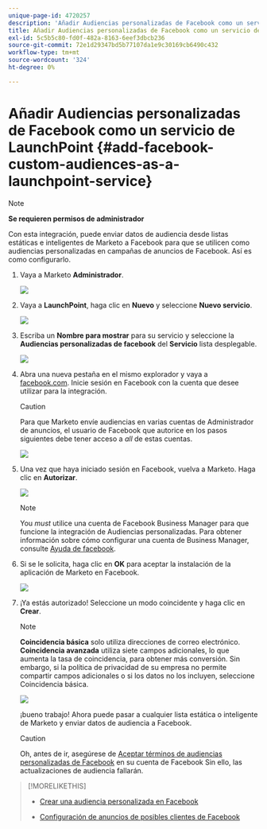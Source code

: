 ```yaml
---
unique-page-id: 4720257
description: 'Añadir Audiencias personalizadas de Facebook como un servicio de LaunchPoint: Documentos de Marketo: Documentación del producto'
title: Añadir Audiencias personalizadas de Facebook como un servicio de LaunchPoint
exl-id: 5c5b5c80-fd0f-482a-8163-6eef3dbcb236
source-git-commit: 72e1d29347bd5b77107da1e9c30169cb6490c432
workflow-type: tm+mt
source-wordcount: '324'
ht-degree: 0%

---
```


# Añadir Audiencias personalizadas de Facebook como un servicio de LaunchPoint {#add-facebook-custom-audiences-as-a-launchpoint-service}

>[!NOTE]
>
>**Se requieren permisos de administrador**

Con esta integración, puede enviar datos de audiencia desde listas estáticas e inteligentes de Marketo a Facebook para que se utilicen como audiencias personalizadas en campañas de anuncios de Facebook. Así es como configurarlo.

1. Vaya a Marketo **Administrador**.

   ![](assets/image2016-11-29-10-3a50-3a29.png)

1. Vaya a **LaunchPoint**, haga clic en **Nuevo** y seleccione **Nuevo servicio**.

   ![](assets/image2016-11-29-10-3a51-3a11.png)

1. Escriba un **Nombre para mostrar** para su servicio y seleccione la **Audiencias personalizadas de facebook** del **Servicio** lista desplegable.

   ![](assets/image2016-11-29-12-3a51-3a8.png)

1. Abra una nueva pestaña en el mismo explorador y vaya a [facebook.com](https://www.facebook.com/). Inicie sesión en Facebook con la cuenta que desee utilizar para la integración.

   >[!CAUTION]
   >
   >Para que Marketo envíe audiencias en varias cuentas de Administrador de anuncios, el usuario de Facebook que autorice en los pasos siguientes debe tener acceso a *all* de estas cuentas.

   ![](assets/image2016-11-29-10-3a52-3a29.png)

1. Una vez que haya iniciado sesión en Facebook, vuelva a Marketo. Haga clic en **Autorizar**.

   ![](assets/fb-custom-authorize-hand.png)

   >[!NOTE]
   >
   >You _must_ utilice una cuenta de Facebook Business Manager para que funcione la integración de Audiencias personalizadas. Para obtener información sobre cómo configurar una cuenta de Business Manager, consulte [Ayuda de facebook](https://www.facebook.com/business/help/1710077379203657).

1. Si se le solicita, haga clic en **OK** para aceptar la instalación de la aplicación de Marketo en Facebook.

   ![](assets/image2016-11-29-10-3a56-3a3.png)

1. ¡Ya estás autorizado! Seleccione un modo coincidente y haga clic en **Crear**.

   >[!NOTE]
   >
   >**Coincidencia básica** solo utiliza direcciones de correo electrónico. **Coincidencia avanzada** utiliza siete campos adicionales, lo que aumenta la tasa de coincidencia, para obtener más conversión. Sin embargo, si la política de privacidad de su empresa no permite compartir campos adicionales o si los datos no los incluyen, seleccione Coincidencia básica.

   ![](assets/fb-custom-adv-matching-hands.png)

   ¡bueno trabajo! Ahora puede pasar a cualquier lista estática o inteligente de Marketo y enviar datos de audiencia a Facebook.

   >[!CAUTION]
   >
   >Oh, antes de ir, asegúrese de [Aceptar términos de audiencias personalizadas de Facebook](https://www.facebook.com/ads/manage/customaudiences/tos.php) en su cuenta de Facebook Sin ello, las actualizaciones de audiencia fallarán.

>[!MORELIKETHIS]
>
>* [Crear una audiencia personalizada en Facebook](/help/marketo/product-docs/demand-generation/facebook/create-a-custom-audience-in-facebook.md)
>
>* [Configuración de anuncios de posibles clientes de Facebook](/help/marketo/product-docs/demand-generation/facebook/set-up-facebook-lead-ads.md)

